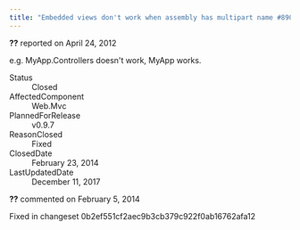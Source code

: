 ```yaml
---
title: "Embedded views don't work when assembly has multipart name #890"
---
```

<div class="issue-report"><div class="issue-header"><b>??</b> reported on <time datetime="2012-04-24T20:47:55.15-07:00" title="2012-04-24T20:47:55.15-07:00">April 24, 2012</time></div><div class="issue-message" markdown="1">

e.g. MyApp.Controllers doesn't work, MyApp works.

</div><div class="issue-footer"><dl><dt>Status</dt><dd>Closed</dd><dt>AffectedComponent</dt><dd>Web.Mvc</dd><dt>PlannedForRelease</dt><dd>v0.9.7</dd><dt>ReasonClosed</dt><dd>Fixed</dd><dt>ClosedDate</dt><dd><time datetime="2014-02-23T19:19:27.21-08:00" title="2014-02-23T19:19:27.21-08:00">February 23, 2014</time></dd><dt>LastUpdatedDate</dt><dd><time datetime="2017-12-11T02:15:56.247-08:00" title="2017-12-11T02:15:56.247-08:00">December 11, 2017</time></dd></dl></div></div><div id="comment-132727" class="issue-comment"><div class="issue-header"><b>??</b> commented on <time datetime="2014-02-05T11:42:29.62-08:00" title="2014-02-05T11:42:29.62-08:00">February 5, 2014</time></div><div class="issue-message" markdown="1">

Fixed in changeset 0b2ef551cf2aec9b3cb379c922f0ab16762afa12

</div></div>